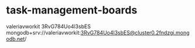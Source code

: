 # task-management-boards

valeriavworkit 3RvG784Uo4l3sbES
mongodb+srv://valeriavworkit:3RvG784Uo4l3sbES@cluster0.2fndzgi.mongodb.net/
